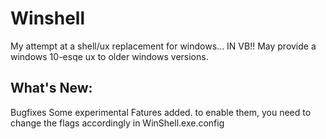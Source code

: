 # Winshell

My attempt at a shell/ux replacement for windows... IN VB!!
May provide a windows 10-esqe ux to older windows versions.

## What's New:

Bugfixes
Some experimental Fatures added. to enable them, you need to change the flags accordingly in WinShell.exe.config
